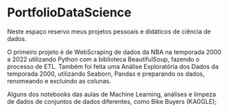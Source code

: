 # PortfolioDataScience
Neste espaço reservo meus projetos pessoais e didáticos de ciência de dados. 

O primeiro projeto é de WebScraping de dados da NBA na temporada 2000 a 2022 utilizando Python com a biblioteca BeautifulSoup, fazendo o processo de ETL. Também foi feita uma Análise Exploratória dos Dados da temporada 2000, utilizando Seaborn, Pandas e preparando os dados, renomeando e excluindo as colunas.

Alguns dos notebooks das aulas de Machine Learning, análises e limpeza de dados de conjuntos de dados diferentes, como Bike Buyers (KAGGLE);

